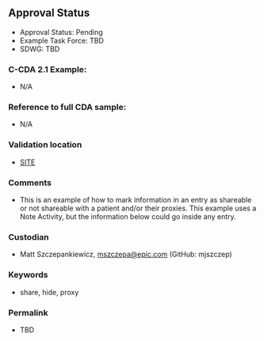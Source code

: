 ## Approval Status 

* Approval Status: Pending
* Example Task Force: TBD
* SDWG: TBD

### C-CDA 2.1 Example:
* N/A

### Reference to full CDA sample:
* N/A

### Validation location

* [SITE](https://site.healthit.gov/sandbox-ccda/ccda-validator)

### Comments
* This is an example of how to mark information in an entry as shareable or not shareable with a patient and/or their proxies. This example uses a Note Activity, but the information below could go inside any entry.

### Custodian
* Matt Szczepankiewicz, mszczepa@epic.com (GitHub: mjszczep)

### Keywords

* share, hide, proxy

### Permalink
* TBD
